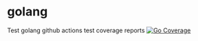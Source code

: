 # golang
Test golang github actions test coverage reports
[![Go Coverage](https://github.com/c3-adityadeshpande/gocode/wiki/coverage.svg)](https://raw.githack.com/wiki/c3-adityadeshpande/gocode/coverage.html)